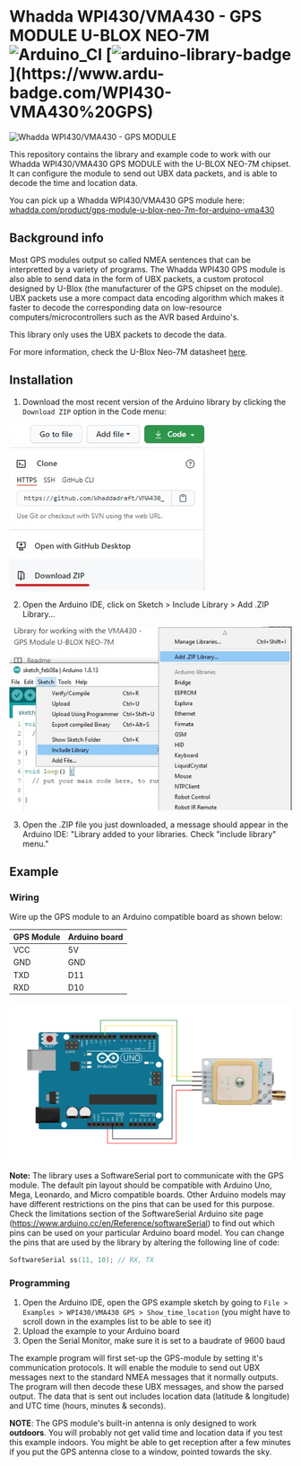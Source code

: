 # Whadda WPI430/VMA430 - GPS MODULE U-BLOX NEO-7M ![Arduino_CI](https://github.com/Whaddadraft/VMA430_GPS_Module/workflows/Arduino_CI/badge.svg) [![arduino-library-badge](https://www.ardu-badge.com/badge/WPI430-VMA430%20GPS.svg?)](https://www.ardu-badge.com/WPI430-VMA430%20GPS)

![Whadda WPI430/VMA430 - GPS MODULE](https://www.velleman.eu/images/products/29/vma430.jpg)

This repository contains the library and example code to work with our Whadda WPI430/VMA430 GPS MODULE with the U-BLOX NEO-7M chipset. It can configure the module to send out UBX data packets, and is able to decode the time and location data.

You can pick up a Whadda WPI430/VMA430 GPS module here: [whadda.com/product/gps-module-u-blox-neo-7m-for-arduino-vma430](https://whadda.com/product/gps-module-u-blox-neo-7m-for-arduino-vma430/)

## Background info

Most GPS modules output so called NMEA sentences that can be interpretted by a variety of programs. The Whadda WPI430 GPS module is also able to send data in the form of UBX packets, a custom protocol designed by U-Blox (the manufacturer of the GPS chipset on the module). 
UBX packets use a more compact data encoding algorithm which makes it faster to decode the corresponding data on low-resource computers/microcontrollers such as the AVR based Arduino's. 

This library only uses the UBX packets to decode the data.

For more information, check the U-Blox Neo-7M datasheet [here](https://www.u-blox.com/sites/default/files/products/documents/NEO-7_DataSheet_%28UBX-13003830%29.pdf).


## Installation

1. Download the most recent version of the Arduino library by clicking the ```Download ZIP``` option in the Code menu:

![](./extras/images/download.jpg)

2. Open the Arduino IDE, click on Sketch > Include Library > Add .ZIP Library...

![](./extras/images/add_library.jpg)

3. Open the .ZIP file you just downloaded, a message should appear in the Arduino IDE: "Library added to your libraries. Check "include library" menu."

## Example

### Wiring
Wire up the GPS module to an Arduino compatible board as shown below:

|GPS Module|Arduino board|
|----------|-------------|
|VCC|5V|
|GND|GND|
|TXD|D11|
|RXD|D10|

![](./extras/images/wiring_diagram.png)

**Note:** The library uses a SoftwareSerial port to communicate with the GPS module. The default pin layout should be compatible with Arduino Uno, Mega, Leonardo, and Micro compatible boards. Other Arduino models may have different restrictions on the pins that can be used for this purpose. Check the limitations section of the SoftwareSerial Arduino site page (https://www.arduino.cc/en/Reference/softwareSerial) to find out which pins can be used on your particular Arduino board model. You can change the pins that are used by the library by altering the following line of code:

```Cpp
SoftwareSerial ss(11, 10); // RX, TX
```

### Programming

1. Open the Arduino IDE, open the GPS example sketch by going to ```File > Examples > WPI430/VMA430 GPS > Show_time_location``` (you might have to scroll down in the examples list to be able to see it)
2. Upload the example to your Arduino board
3. Open the Serial Monitor, make sure it is set to a baudrate of 9600 baud

The example program will first set-up the GPS-module by setting it's communication protocols. It will enable the module to send out UBX messages next to the standard NMEA messages that it normally outputs.
The program will then decode these UBX messages, and show the parsed output. The data that is sent out includes location data (latitude & longitude) and UTC time (hours, minutes & seconds).

**NOTE**: The GPS module's built-in antenna is only designed to work **outdoors**. You will probably not get valid time and location data if you test this example indoors. You might be able to get reception after a few minutes if you put the GPS antenna close to a window, pointed towards the sky.
